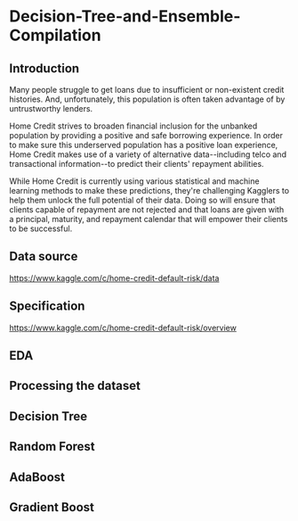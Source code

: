 # Decision-Tree-and-Ensemble-Compilation

## Introduction
Many people struggle to get loans due to insufficient or non-existent credit histories. And, unfortunately, this population is often taken advantage of by untrustworthy lenders.

Home Credit strives to broaden financial inclusion for the unbanked population by providing a positive and safe borrowing experience. In order to make sure this underserved population has a positive loan experience, Home Credit makes use of a variety of alternative data--including telco and transactional information--to predict their clients' repayment abilities.

While Home Credit is currently using various statistical and machine learning methods to make these predictions, they're challenging Kagglers to help them unlock the full potential of their data. Doing so will ensure that clients capable of repayment are not rejected and that loans are given with a principal, maturity, and repayment calendar that will empower their clients to be successful.

## Data source
https://www.kaggle.com/c/home-credit-default-risk/data

## Specification
https://www.kaggle.com/c/home-credit-default-risk/overview


## EDA

## Processing the dataset

## Decision Tree

## Random Forest

## AdaBoost

## Gradient Boost
